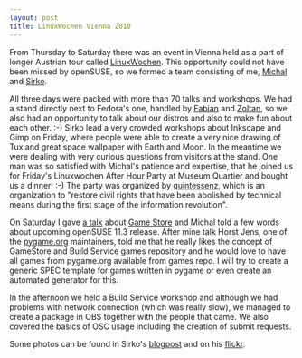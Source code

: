 ```yaml
---
layout: post
title: LinuxWochen Vienna 2010
---
```


From Thursday to Saturday there was an event in Vienna held as a part of longer Austrian tour called [LinuxWochen](http://www.linuxwochen.at/). This opportunity could not have been missed by openSUSE, so we formed a team consisting of me, [Michal](http://michal.hrusecky.net/) and [Sirko](http://karl-tux-stadt.de/ktuxs/).

All three days were packed with more than 70 talks and workshops. We had a stand directly next to Fedora's one, handled by [Fabian](http://fedoraproject.org/wiki/FabianAffolter) and [Zoltan](http://fedoraproject.org/wiki/User:Zoltanh721), so we also had an opportunity to talk about our distros and also to make fun about each other. :-) Sirko lead a very crowded workshops about Inkscape and Gimp on Friday, where people were able to create a very nice drawing of Tux and great space wallpaper with Earth and Moon. In the meantime we were dealing with very curious questions from visitors at the stand. One man was so satisfied with Michal's patience and expertise, that he joined us for Friday's Linuxwochen After Hour Party at Museum Quartier and bought us a dinner! :-) The party was organized by [quintessenz](http://quintessenz.at/), which is an organization to "restore civil rights that have been abolished by technical means during the first stage of the information revolution".

On Saturday I gave [a talk](http://prezi.com/aoojwi_3tlzn/game-store/) about [Game Store](http://en.opensuse.org/GameStore) and Michal told a few words about upcoming openSUSE 11.3 release. After mine talk Horst Jens, one of the [pygame.org](http://pygame.org) maintainers, told me that he really likes the concept of GameStore and Build Service games repository and he would love to have all games from pygame.org available from games repo. I will try to create a generic SPEC template for games written in pygame or even create an automated generator for this.

In the afternoon we held a Build Service workshop and although we had problems with network connection (which was really slow), we managed to create a package in OBS together with the people that came. We also covered the basics of OSC usage including the creation of submit requests.

Some photos can be found in Sirko's [blogpost](http://karl-tux-stadt.de/ktuxs/?p=2312) and on his [flickr](http://www.flickr.com/photos/karl-tux-stadt/sets/72157624030849776/).
